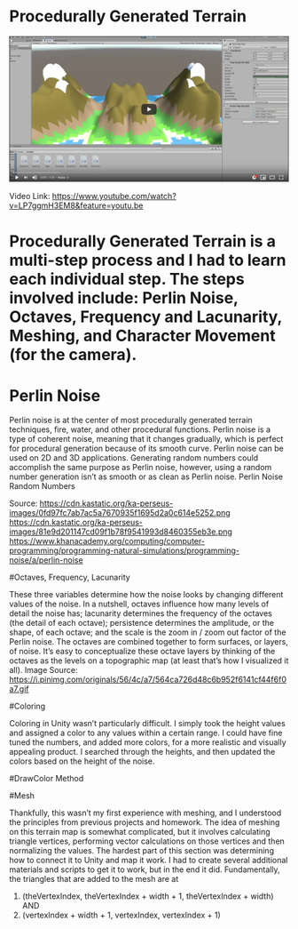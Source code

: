 # Procedurally Generated Terrain


[![PGT Video](terrain_youtube.PNG)](https://www.youtube.com/watch?v=LP7ggmH3EM8&feature=youtu.be)

Video Link: https://www.youtube.com/watch?v=LP7ggmH3EM8&feature=youtu.be



# Procedurally Generated Terrain is a multi-step process and I had to learn each individual step. The steps involved include: Perlin Noise, Octaves, Frequency and Lacunarity, Meshing, and Character Movement (for the camera).

# Perlin Noise

Perlin noise is at the center of most procedurally generated terrain techniques, fire, water, and other procedural functions. Perlin noise is a type of coherent noise, meaning that it changes gradually, which is perfect for procedural generation because of its smooth curve. Perlin noise can be used on 2D and 3D applications. Generating random numbers could accomplish the same purpose as Perlin noise, however, using a random number generation isn’t as smooth or as clean as Perlin noise.
Perlin Noise Random Numbers


Source: https://cdn.kastatic.org/ka-perseus-images/0fd97fc7ab7ac5a7670935f1695d2a0c614e5252.png
https://cdn.kastatic.org/ka-perseus-images/81e9d201147cd09f1b78f9541993d8460355eb3e.png
https://www.khanacademy.org/computing/computer-programming/programming-natural-simulations/programming-noise/a/perlin-noise

#Octaves, Frequency, Lacunarity

These three variables determine how the noise looks by changing different values of the noise. In a nutshell, octaves influence how many levels of detail the noise has; lacunarity determines the frequency of the octaves (the detail of each octave); persistence determines the amplitude, or the shape, of each octave; and the scale is the zoom in / zoom out factor of the Perlin noise. The octaves are combined together to form surfaces, or layers, of noise. It’s easy to conceptualize these octave layers by thinking of the octaves as the levels on a topographic map (at least that’s how I visualized it all).
Image Source: https://i.pinimg.com/originals/56/4c/a7/564ca726d48c6b952f6141cf44f6f0a7.gif

#Coloring

Coloring in Unity wasn’t particularly difficult. I simply took the height values and assigned a color to any values within a certain range. I could have fine tuned the numbers, and added more colors, for a more realistic and visually appealing product. I searched through the heights, and then updated the colors based on the height of the noise.

#DrawColor Method

#Mesh

Thankfully, this wasn’t my first experience with meshing, and I understood the principles from previous projects and homework. The idea of meshing on this terrain map is somewhat complicated, but it involves calculating triangle vertices, performing vector calculations on those vertices and then normalizing the values. The hardest part of this section was determining how to connect it to Unity and map it work. I had to create several additional materials and scripts to get it to work, but in the end it did. Fundamentally, the triangles that are added to the mesh are at
1) (theVertexIndex, theVertexIndex + width + 1, theVertexIndex + width)
AND
2) (vertexIndex + width + 1, vertexIndex, vertexIndex + 1)

